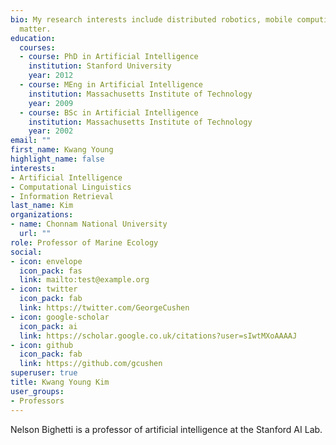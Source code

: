 ```yaml
---
bio: My research interests include distributed robotics, mobile computing and programmable
  matter.
education:
  courses:
  - course: PhD in Artificial Intelligence
    institution: Stanford University
    year: 2012
  - course: MEng in Artificial Intelligence
    institution: Massachusetts Institute of Technology
    year: 2009
  - course: BSc in Artificial Intelligence
    institution: Massachusetts Institute of Technology
    year: 2002
email: ""
first_name: Kwang Young
highlight_name: false
interests:
- Artificial Intelligence
- Computational Linguistics
- Information Retrieval
last_name: Kim
organizations:
- name: Chonnam National University
  url: ""
role: Professor of Marine Ecology
social:
- icon: envelope
  icon_pack: fas
  link: mailto:test@example.org
- icon: twitter
  icon_pack: fab
  link: https://twitter.com/GeorgeCushen
- icon: google-scholar
  icon_pack: ai
  link: https://scholar.google.co.uk/citations?user=sIwtMXoAAAAJ
- icon: github
  icon_pack: fab
  link: https://github.com/gcushen
superuser: true
title: Kwang Young Kim
user_groups:
- Professors
---
```


Nelson Bighetti is a professor of artificial intelligence at the Stanford AI Lab.
